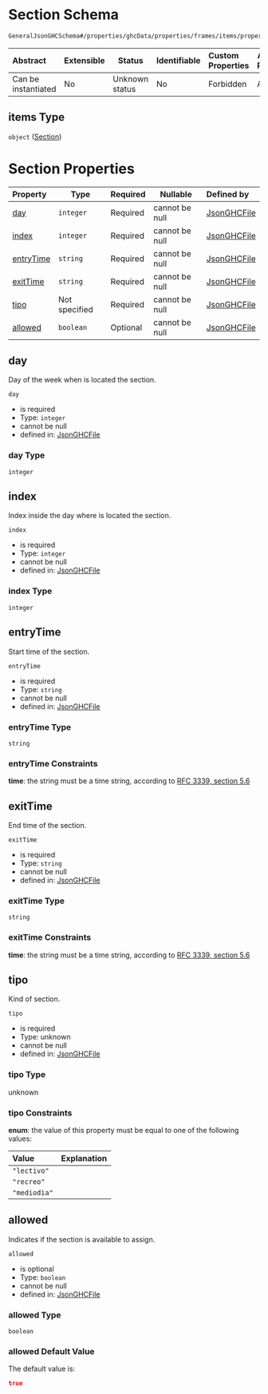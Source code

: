 # Section Schema

```txt
GeneralJsonGHCSchema#/properties/ghcData/properties/frames/items/properties/sections/items
```




| Abstract            | Extensible | Status         | Identifiable | Custom Properties | Additional Properties | Access Restrictions | Defined In                                                         |
| :------------------ | ---------- | -------------- | ------------ | :---------------- | --------------------- | ------------------- | ------------------------------------------------------------------ |
| Can be instantiated | No         | Unknown status | No           | Forbidden         | Allowed               | none                | [ghc.schema.json\*](../out/ghc.schema.json "open original schema") |

## items Type

`object` ([Section](ghc-properties-ghcdata-properties-frames-frame-properties-sections-section.md))

# Section Properties

| Property                | Type          | Required | Nullable       | Defined by                                                                                                                                                                                                                          |
| :---------------------- | ------------- | -------- | -------------- | :---------------------------------------------------------------------------------------------------------------------------------------------------------------------------------------------------------------------------------- |
| [day](#day)             | `integer`     | Required | cannot be null | [JsonGHCFile](ghc-properties-ghcdata-properties-frames-frame-properties-sections-section-properties-day.md "GeneralJsonGHCSchema#/properties/ghcData/properties/frames/items/properties/sections/items/properties/day")             |
| [index](#index)         | `integer`     | Required | cannot be null | [JsonGHCFile](ghc-properties-ghcdata-properties-frames-frame-properties-sections-section-properties-index.md "GeneralJsonGHCSchema#/properties/ghcData/properties/frames/items/properties/sections/items/properties/index")         |
| [entryTime](#entrytime) | `string`      | Required | cannot be null | [JsonGHCFile](ghc-properties-ghcdata-properties-frames-frame-properties-sections-section-properties-entrytime.md "GeneralJsonGHCSchema#/properties/ghcData/properties/frames/items/properties/sections/items/properties/entryTime") |
| [exitTime](#exittime)   | `string`      | Required | cannot be null | [JsonGHCFile](ghc-properties-ghcdata-properties-frames-frame-properties-sections-section-properties-exittime.md "GeneralJsonGHCSchema#/properties/ghcData/properties/frames/items/properties/sections/items/properties/exitTime")   |
| [tipo](#tipo)           | Not specified | Required | cannot be null | [JsonGHCFile](ghc-properties-ghcdata-properties-frames-frame-properties-sections-section-properties-tipo.md "GeneralJsonGHCSchema#/properties/ghcData/properties/frames/items/properties/sections/items/properties/tipo")           |
| [allowed](#allowed)     | `boolean`     | Optional | cannot be null | [JsonGHCFile](ghc-properties-ghcdata-properties-frames-frame-properties-sections-section-properties-allowed.md "GeneralJsonGHCSchema#/properties/ghcData/properties/frames/items/properties/sections/items/properties/allowed")     |

## day

Day of the week when is located the section.


`day`

-   is required
-   Type: `integer`
-   cannot be null
-   defined in: [JsonGHCFile](ghc-properties-ghcdata-properties-frames-frame-properties-sections-section-properties-day.md "GeneralJsonGHCSchema#/properties/ghcData/properties/frames/items/properties/sections/items/properties/day")

### day Type

`integer`

## index

Index inside the day where is located the section.


`index`

-   is required
-   Type: `integer`
-   cannot be null
-   defined in: [JsonGHCFile](ghc-properties-ghcdata-properties-frames-frame-properties-sections-section-properties-index.md "GeneralJsonGHCSchema#/properties/ghcData/properties/frames/items/properties/sections/items/properties/index")

### index Type

`integer`

## entryTime

Start time of the section.


`entryTime`

-   is required
-   Type: `string`
-   cannot be null
-   defined in: [JsonGHCFile](ghc-properties-ghcdata-properties-frames-frame-properties-sections-section-properties-entrytime.md "GeneralJsonGHCSchema#/properties/ghcData/properties/frames/items/properties/sections/items/properties/entryTime")

### entryTime Type

`string`

### entryTime Constraints

**time**: the string must be a time string, according to [RFC 3339, section 5.6](https://tools.ietf.org/html/rfc3339 "check the specification")

## exitTime

End time of the section.


`exitTime`

-   is required
-   Type: `string`
-   cannot be null
-   defined in: [JsonGHCFile](ghc-properties-ghcdata-properties-frames-frame-properties-sections-section-properties-exittime.md "GeneralJsonGHCSchema#/properties/ghcData/properties/frames/items/properties/sections/items/properties/exitTime")

### exitTime Type

`string`

### exitTime Constraints

**time**: the string must be a time string, according to [RFC 3339, section 5.6](https://tools.ietf.org/html/rfc3339 "check the specification")

## tipo

Kind of section.


`tipo`

-   is required
-   Type: unknown
-   cannot be null
-   defined in: [JsonGHCFile](ghc-properties-ghcdata-properties-frames-frame-properties-sections-section-properties-tipo.md "GeneralJsonGHCSchema#/properties/ghcData/properties/frames/items/properties/sections/items/properties/tipo")

### tipo Type

unknown

### tipo Constraints

**enum**: the value of this property must be equal to one of the following values:

| Value        | Explanation |
| :----------- | ----------- |
| `"lectivo"`  |             |
| `"recreo"`   |             |
| `"mediodia"` |             |

## allowed

Indicates if the section is available to assign.


`allowed`

-   is optional
-   Type: `boolean`
-   cannot be null
-   defined in: [JsonGHCFile](ghc-properties-ghcdata-properties-frames-frame-properties-sections-section-properties-allowed.md "GeneralJsonGHCSchema#/properties/ghcData/properties/frames/items/properties/sections/items/properties/allowed")

### allowed Type

`boolean`

### allowed Default Value

The default value is:

```json
true
```
